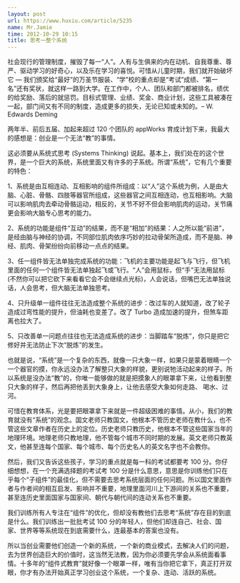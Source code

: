 ```yaml
---
layout: post
url: https://www.huxiu.com/article/5235
name: Mr.Jamie
time: 2012-10-29 10:15
title: 思考一整个系统
---
```

社会现行的管理制度，摧毁了每一“人”。人有与生俱来的内在动机、自我尊重、尊严、驱动学习的好奇心，以及乐在学习的喜悦。可惜从儿童时期，我们就开始破坏它 — 我们颁奖给“最好”的万圣节服装、“学”校的重点却是“考试”成绩、“第一名”还有奖状，就这样一路到大学。在工作中，个人、团队和部门都被排名，绩优的给奖励、落后的就惩罚。目标式管理、业绩、奖金、商业计划，这些工具被凑在一起，部门间又有不同的制度，造成更多的损失，无论已知或未知的。– W. Edwards Deming

两年半、前后五届、加起来超过 120 个团队的 appWorks 育成计划下来，我最大的感想是：创业是一个无法“教”的事情。

这必须要从系统式思考 (Systems Thinking) 说起。基本上，我们处在的这个世界，是一个巨大的系统，系统里面又有许多的子系统。所谓“系统”，它有几个重要的特色：

1、系统是由互相连动、互相影响的组件所组成：以“人”这个系统为例，人是由大脑、心脏、骨骼、四肢等器官所组成，这些器官之间互相连动，也互相影响。大脑可以影响肌肉去牵动骨骼运动，相反的，关节不好不但会影响肌肉的运动，关节痛更会影响大脑专心思考的能力。

2、系统的功能是组件“互动”的结果，而不是“相加”的结果：人之所以能“前进”，是经由脑与神经的协调，不同部位肌肉依序巧妙的拉动骨架所造成，而不是脑、神经、肌肉、骨架纷纷向前移动一点点的结果。

3、任一组件皆无法单独完成系统的功能：飞机的主要功能是起飞与飞行，但飞机里面的任何一个组件皆无法单独起飞或飞行。“人”会用鼠标，但“手”无法用鼠标 (不然你可以把它砍下来看看它会不会继续点光标)，人会说话，但嘴巴无法单独说话，人会思考，但大脑无法单独思考。

4、只升级单一组件往往无法造成整个系统的进步：改过车的人就知道，改了轮子造成过弯性能的提升，但油耗也变差了。改了 Turbo 造成加速的提升，但煞车距离也拉大了。

5、只改善单一问题点往往也无法造成系统的进步：当脚踏车“脱炼”，你只是把它修好并无法防止下次“脱炼”的发生。

也就是说，“系统”是一个复杂的东西，就像一只大象一样，如果只是蒙着眼睛一个一个器官的摸，你永远没办法了解整只大象的样貌，更别说牠活动起来的样子。所以系统是没办法“教”的，你唯一能够做的就是把摸象人的眼罩拿下来，让他看到整只大象的样子，然后再把他丢到大象身上，让他去感受大象如何走路、 喝水、过河。

可惜在教育体系，光是要把眼罩拿下来就是一件超级困难的事情。从小，我们的教育就没有“系统”的观念。国文老师只教国文，他根本不管历史老师在教什么，也不管这些文章作者在历史上的定位。历史老师只教历史，他根本不管这些国家当年的地理环境。地理老师只教地理，他不管每个城市不同时期的发展。英文老师只教英文，他甚至连每个国家、每个城市、每个历史名人的英文名字也不会教你。

然后，我们又告诉这些孩子，学习的重点就是每一科的考试都要考 100 分。你仔细想想，在一个充满选择题的考试考 100 分是什么意思，意思是你训练他们只在乎每个“子组件”的最佳化，但不需要去思考系统层面的任何问题。所以国文里面作者与作者间的相互启发、影响并不重要，地理里面河川上下游间的关系也不重要，甚至连历史里面国家与国家间、朝代与朝代间的连动关系也不重要。

我们训练所有人专注在“组件”的优化，但却没有教他们去思考“系统”存在目的到底是什么。我们训练出一批批考试 100 分的年轻人，但他们却连自己、社会、国家、世界等等系统现在到底需要什么，连最基本的答案也没有。

所以当创业需要他们创造一个新的系统，一个新的商业模式，去解决人们的问题，去为世界创造巨大的价值时，这当然无法教，因为你必须要先学会从系统面看事情。十多年的“组件式教育”就好像一个眼罩一样，唯有当你把它拿下，真正打开双眼，你才有办法开始真正学习创业这个系统，一个复杂、连动、活跃的系统。


